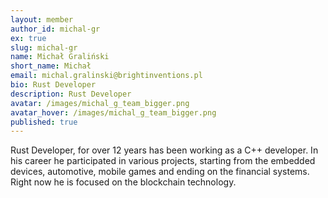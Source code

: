 ```yaml
---
layout: member
author_id: michal-gr
ex: true
slug: michal-gr
name: Michał Graliński
short_name: Michał
email: michal.gralinski@brightinventions.pl
bio: Rust Developer
description: Rust Developer
avatar: /images/michal_g_team_bigger.png
avatar_hover: /images/michal_g_team_bigger.png
published: true
---
```

Rust Developer, for over 12 years has been working as a C++ developer. In his career he participated in various projects, starting from the embedded devices, automotive, mobile games and ending on the financial systems. Right now he is focused on the blockchain technology.